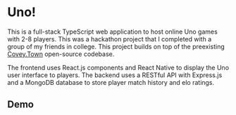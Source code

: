 # Uno!

This is a full-stack TypeScript web application to host online Uno games with 2-8 players. This was a hackathon project that I completed with a group of my friends in college. This project builds on top of the preexisting [Covey.Town](https://github.com/neu-se/covey.town) open-source codebase. 

The frontend uses React.js components and React Native to display the Uno user interface to players. The backend uses a RESTful API with Express.js and a MongoDB database to store player match history and elo ratings.

## Demo
